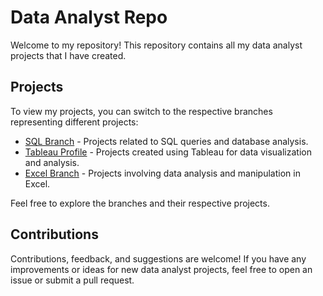 # Data Analyst Repo

Welcome to my repository! This repository contains all my data analyst projects that I have created.

## Projects

To view my projects, you can switch to the respective branches representing different projects:

- [SQL Branch](https://github.com/tzjZhengJie/PersonalProject/tree/SQL) - Projects related to SQL queries and database analysis.
- [Tableau Profile](https://public.tableau.com/app/profile/tan.zheng.jie) - Projects created using Tableau for data visualization and analysis.
- [Excel Branch](https://github.com/tzjZhengJie/DataAnalyst_Project/tree/Excel) - Projects involving data analysis and manipulation in Excel.

Feel free to explore the branches and their respective projects.

## Contributions

Contributions, feedback, and suggestions are welcome! If you have any improvements or ideas for new data analyst projects, feel free to open an issue or submit a pull request.
